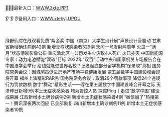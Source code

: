<p>
	🤲🤲🤲最新入口：<a href="http://www.baidu.com/link?url=6MA2SWnO3Raqke39an_0PUxosM6ZrUGzi1BN9tNnlPW&wd">WWW.3xte.PPT</a> 
	<p>
		👂
👂
👂备用入口：<a href="http://www.baidu.com/link?url=6MA2SWnO3Raqke39an_0PUxosM6ZrUGzi1BN9tNnlPW&wd">WWW.xtekyj.UPOU</a> 
	</p>
	<p>
		<br />
	</p>
	<p>
		绿野仙踪在线观看免费“紫金奖·中国（南京）大学生设计展”声景设计营启动
甘肃省新增确诊病例42例 新增无症状感染者329例
天问一号发射两周年 火卫一“满月”状态清晰影像公布
重庆渝北区一公司发生火灾致4人死亡 火已扑灭
中国新能源专家：动力电池赋能“双碳”目标
2022年“双百”活动中央和国家机关专场报告会在中国法学会举行
给钱就能进世界名校？记者起底部分留学机构“保录取”真相
国务院常务会议：因城施策促进房地产市场平稳健康发展
第五届数字中国建设峰会即将开幕 福州上演精彩RAR秀
国务院常务会议：取消29个罚款事项 降低24个违规行为罚款数额
数字“舞动”精彩生活——写在第五届数字中国建设峰会开幕之际
天津昨日新增9例本土无症状感染者 均为管控人员
探馆Plog丨走进“数字中国”建设成果展
江西新增本土确诊病例2例 新增本土无症状感染者4例
“微信崩了”热搜第一！腾讯深夜两次回应 已全部恢复
四川新增本土确诊病例11例 新增本土无症状感染者10例
	</p>
